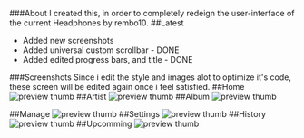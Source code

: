 ###About
I created this, in order to completely redeign the user-interface of the current Headphones by rembo10.
##Latest
* Added new screenshots
* Added universal custom scrollbar - DONE
* Added edited progress bars, and title - DONE

###Screenshots
Since i edit the style and images alot to optimize it's code, these screen will be edited again once i feel satisfied.
##Home
![preview thumb](http://imageshack.us/photo/my-images/703/indexblr.png/)
##Artist 
![preview thumb](http://imageshack.us/photo/my-images/42/artistx.png/)
##Album
![preview thumb](http://imageshack.us/photo/my-images/850/albumw.png/)

##Manage
![preview thumb](http://imageshack.us/photo/my-images/715/manage.png/)
##Settings
![preview thumb](http://imageshack.us/photo/my-images/707/settingse.png)
##History
![preview thumb](http://imageshack.us/photo/my-images/827/historyv.png/)
##Upcomming
![preview thumb](http://imageshack.us/photo/my-images/214/upcomming.png)
